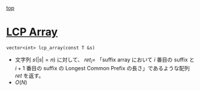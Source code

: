 [top](../README.md)

# [LCP Array](./lcp.hpp)

`vector<int> lcp_array(const T &s)`
- 文字列 $s(|s|=n)$ に対して、 $ret_i=$ 「suffix array において $i$ 番目の suffix と $i+1$ 番目の suffix の Longest Common Prefix の長さ」であるような配列 $ret$ を返す。
- $O(N)$